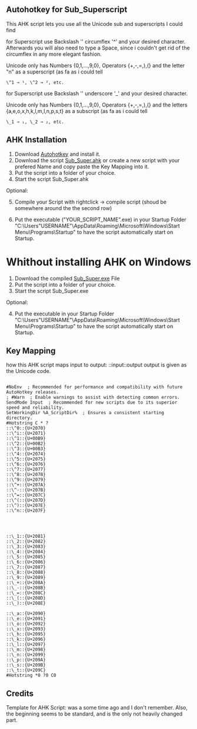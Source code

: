 ## Autohotkey for Sub_Superscript
This AHK script lets you use all the Unicode sub and superscripts I could find

for Superscript use Backslash '\' circumflex '^' and your desired character. Afterwards you will also need to type a Space, since i couldn't get rid of the circumflex in any more elegant fashion. 

Unicode only has Numbers {0,1,...,9,0}, Operators {+,-,=,),(} and the letter "n" as a superscript (as fa as i could tell
```
\^1 → ¹, \^2 → ², etc.
```
for Superscript use Backslash '\' underscore '_' and your desired character.

Unicode only has Numbers {0,1,...,9,0}, Operators {+,-,=,),(} and the letters {a,e,o,x,h,k,l,m,l,n,p,s,t} as a subscript (as fa as i could tell
```
\_1 → ₁, \_2 → ₂, etc.
```


## AHK Installation

  1. Download [Autohotkey](https://www.autohotkey.com/download/) and install it. 
  2. Download the script [Sub_Super.ahk](https://github.com/PCBaum/ahk_unicode_sub_superscript/blob/main/Sub_Super.ahk)
   or create a new script with your prefered Name and copy paste the Key Mapping into it.
  3. Put the script into a folder of your choice. 
  4. Start the script Sub_Super.ahk 
  
  Optional: 
  
  5. Compile your Script with rightclick → compile script (shoud be somewhere around the the second row)
  
  6. Put the executable ("YOUR_SCRIPT_NAME".exe) in your Startup Folder "C:\Users\"USERNAME"\AppData\Roaming\Microsoft\Windows\Start Menu\Programs\Startup" to have the script automatically start on Startup.
  
  
# Whithout installing AHK on Windows

  1. Download the compiled [Sub_Super.exe](https://github.com/PCBaum/ahk_unicode_sub_superscript/raw/main/Sub_Super.exe) File
  2. Put the script into a folder of your choice.
  3. Start the script Sub_Super.exe
  
  Optional:
  
  4.  Put the executable in your Startup Folder "C:\Users\"USERNAME"\AppData\Roaming\Microsoft\Windows\Start Menu\Programs\Startup" to have the script automatically start on Startup.

## Key Mapping 

how this AHK script maps input to output: 
::input::output   output is given as the Unicode code.

```

#NoEnv  ; Recommended for performance and compatibility with future AutoHotkey releases.
; #Warn  ; Enable warnings to assist with detecting common errors.
SendMode Input  ; Recommended for new scripts due to its superior speed and reliability.
SetWorkingDir %A_ScriptDir%  ; Ensures a consistent starting directory.
#Hotstring C * ?
::\^0::{U+2070}
::\^i::{U+2071}
::\^1::{U+00B9}
::\^2::{U+00B2}
::\^3::{U+00B3}
::\^4::{U+2074}
::\^5::{U+2075}
::\^6::{U+2076}
::\^7::{U+2077}
::\^8::{U+2078}
::\^9::{U+2079}
::\^+::{U+207A}
::\^-::{U+207B}
::\^=::{U+207C}
::\^(::{U+207D}
::\^)::{U+207E}
::\^n::{U+207F}




::\_1::{U+2081}
::\_2::{U+2082}
::\_3::{U+2083}
::\_4::{U+2084}
::\_5::{U+2085}
::\_6::{U+2086}
::\_7::{U+2087}
::\_8::{U+2088}
::\_9::{U+2089}
::\_+::{U+208A}
::\_-::{U+208B}
::\_=::{U+208C}
::\_(::{U+208D}
::\_)::{U+208E}

::\_a::{U+2090}
::\_e::{U+2091}
::\_o::{U+2092}
::\_x::{U+2093}
::\_h::{U+2095}
::\_k::{U+2096}
::\_l::{U+2097}
::\_m::{U+2098}
::\_n::{U+2099}
::\_p::{U+209A}
::\_s::{U+209B}
::\_t::{U+209C}
#Hotstring *0 ?0 C0

```

## Credits

Template for AHK Script: was a some time ago and I don't remember. Also, the beginning seems to be standard, and is the only not heavily changed part.
